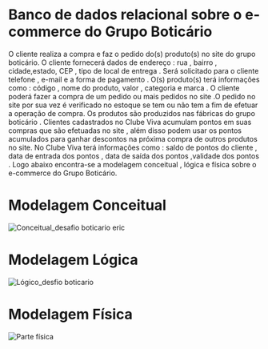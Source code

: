 # Banco de dados relacional sobre o e-commerce do Grupo Boticário

 O  cliente realiza a compra e faz o pedido do(s) produto(s)  no site do grupo boticário. O cliente fornecerá dados  de endereço :  rua , bairro , cidade,estado, CEP , tipo de local de entrega . Será solicitado para o cliente telefone , e-mail e a  forma de pagamento . O(s) produto(s) terá informações como : código , nome do produto, valor , categoria e marca .   O cliente poderá fazer a compra de um pedido  ou mais pedidos no site .O pedido no site por sua vez é verificado no estoque se tem ou não tem a fim de efetuar a operação de compra.
Os produtos são produzidos nas fábricas do grupo boticário . Clientes cadastrados no Clube Viva acumulam pontos em suas compras que  são efetuadas no site , além disso podem usar os pontos acumulados para ganhar descontos na próxima compra de outros produtos no site. No Clube Viva terá informações como : saldo de pontos do cliente , data de entrada dos pontos , data de saída dos pontos ,validade dos pontos . Logo abaixo encontra-se a modelagem conceitual , lógica e física sobre o e-commerce do Grupo Boticário.






# Modelagem Conceitual 

![Conceitual_desafio boticario eric](https://github.com/ericmartins1929/Primeiro-Projeto-de-Dados-Programa-Desenvolve-do-Grupo-Boticario/assets/140113430/353e2c78-9eb2-4fa8-ad16-876fb12d0711)






# Modelagem Lógica
![Lógico_desfio boticario](https://github.com/ericmartins1929/Primeiro-Projeto-de-Dados-Programa-Desenvolve-do-Grupo-Boticario/assets/140113430/f1e2ee03-1402-4da8-9887-2a0b71e6036a)


# Modelagem Física


![Parte física](https://github.com/ericmartins1929/Primeiro-Projeto-de-Dados-Programa-Desenvolve-do-Grupo-Boticario/assets/140113430/bc14527f-a3cb-43f9-8066-998798fd7972)

